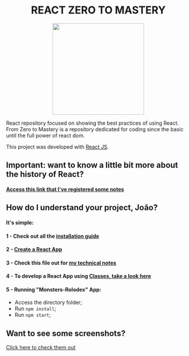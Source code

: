 <h1 align="center"><b>REACT ZERO TO MASTERY</b></h1>

<p align="center">
  <img src="https://cdn.worldvectorlogo.com/logos/react.svg" width="250">
</p>

React repository focused on showing the best practices of using React. 
From Zero to Mastery is a repository dedicated for coding since the basic until the full power of react dom. 

This project was developed with [React JS](https://reactjs.org/).

## Important: want to know a little bit more about the history of React?
#### [Access this link that I've registered some notes](https://github.com/jvlessa/React--Zero-To-Mastery/blob/master/readmes/REACT_HISTORY.md)

## How do I understand your project, João? 
#### It's simple: 
#### 1 - Check out all the [installation guide](https://github.com/jvlessa/React--Zero-To-Mastery/blob/master/readmes/INSTALLATION%20GUIDE.md)
#### 2 - [Create a React App](https://reactjs.org/docs/create-a-new-react-app.html)
#### 3 - Check this file out for [my technical notes](https://github.com/jvlessa/React--Zero-To-Mastery/blob/master/readmes/INFO.md)
#### 4 - To develop a React App using [Classes, take a look here](https://reactjs.org/docs/react-component.html)
#### 5 - Running "Monsters-Rolodex" App:
  - Access the directory folder;
  - Run `npm install`;
  - Run `npm start`;

## Want to see some screenshots? 
[Click here to check them out](https://github.com/jvlessa/React--Zero-To-Mastery/tree/master/screenshots)